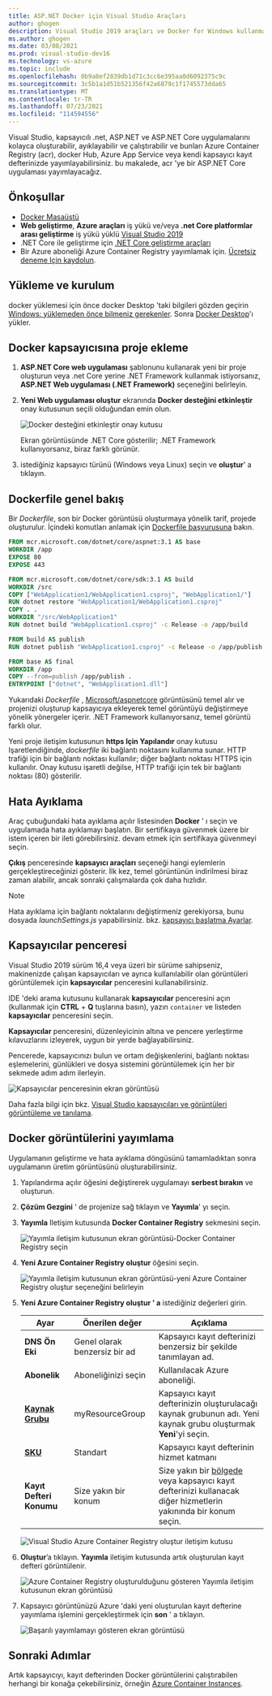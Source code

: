 ```yaml
---
title: ASP.NET Docker için Visual Studio Araçları
author: ghogen
description: Visual Studio 2019 araçları ve Docker for Windows kullanmayı öğrenin
ms.author: ghogen
ms.date: 03/08/2021
ms.prod: visual-studio-dev16
ms.technology: vs-azure
ms.topic: include
ms.openlocfilehash: 0b9a8ef2839db1d71c3cc6e395aa0d6092375c9c
ms.sourcegitcommit: 3c5b1a1d51b521356f42a6879c1f1745573dda65
ms.translationtype: MT
ms.contentlocale: tr-TR
ms.lasthandoff: 07/23/2021
ms.locfileid: "114594556"
---
```

Visual Studio, kapsayıcılı .net, ASP.NET ve ASP.NET Core uygulamalarını kolayca oluşturabilir, ayıklayabilir ve çalıştırabilir ve bunları Azure Container Registry (acr), docker Hub, Azure App Service veya kendi kapsayıcı kayıt defterinizde yayımlayabilirsiniz. bu makalede, acr 'ye bir ASP.NET Core uygulaması yayımlayacağız.

## <a name="prerequisites"></a>Önkoşullar

* [Docker Masaüstü](https://hub.docker.com/editions/community/docker-ce-desktop-windows)
* **Web geliştirme**, **Azure araçları** iş yükü ve/veya **.net Core platformlar arası geliştirme** iş yükü yüklü [Visual Studio 2019](https://visualstudio.microsoft.com/downloads)
* .NET Core ile geliştirme için [.NET Core geliştirme araçları](https://dotnet.microsoft.com/download/dotnet-core/)
* Bir Azure aboneliği Azure Container Registry yayımlamak için. [Ücretsiz deneme Için kaydolun](https://azure.microsoft.com/free/dotnet/).

## <a name="installation-and-setup"></a>Yükleme ve kurulum

docker yüklemesi için önce docker Desktop 'taki bilgileri gözden geçirin [Windows: yüklemeden önce bilmeniz gerekenler](https://docs.docker.com/docker-for-windows/install/#what-to-know-before-you-install). Sonra [Docker Desktop](https://hub.docker.com/editions/community/docker-ce-desktop-windows)'ı yükler.

## <a name="add-a-project-to-a-docker-container"></a>Docker kapsayıcısına proje ekleme

1. **ASP.NET Core web uygulaması** şablonunu kullanarak yeni bir proje oluşturun veya .net Core yerine .NET Framework kullanmak istiyorsanız, **ASP.NET Web uygulaması (.NET Framework)** seçeneğini belirleyin.
1. **Yeni Web uygulaması oluştur** ekranında **Docker desteğini etkinleştir** onay kutusunun seçili olduğundan emin olun.

   ![Docker desteğini etkinleştir onay kutusu](../../media/container-tools/vs-2019/webapp-additional-information-31-docker.png)

   Ekran görüntüsünde .NET Core gösterilir; .NET Framework kullanıyorsanız, biraz farklı görünür.

1. istediğiniz kapsayıcı türünü (Windows veya Linux) seçin ve **oluştur**' a tıklayın.

## <a name="dockerfile-overview"></a>Dockerfile genel bakış

Bir *Dockerfile*, son bir Docker görüntüsü oluşturmaya yönelik tarif, projede oluşturulur. İçindeki komutları anlamak için [Dockerfile başvurusuna](https://docs.docker.com/engine/reference/builder/) bakın.

```dockerfile
FROM mcr.microsoft.com/dotnet/core/aspnet:3.1 AS base
WORKDIR /app
EXPOSE 80
EXPOSE 443

FROM mcr.microsoft.com/dotnet/core/sdk:3.1 AS build
WORKDIR /src
COPY ["WebApplication1/WebApplication1.csproj", "WebApplication1/"]
RUN dotnet restore "WebApplication1/WebApplication1.csproj"
COPY . .
WORKDIR "/src/WebApplication1"
RUN dotnet build "WebApplication1.csproj" -c Release -o /app/build

FROM build AS publish
RUN dotnet publish "WebApplication1.csproj" -c Release -o /app/publish

FROM base AS final
WORKDIR /app
COPY --from=publish /app/publish .
ENTRYPOINT ["dotnet", "WebApplication1.dll"]
```

Yukarıdaki *Dockerfile* , [Microsoft/aspnetcore](https://hub.docker.com/r/microsoft/aspnetcore/) görüntüsünü temel alır ve projenizi oluşturup kapsayıcıya ekleyerek temel görüntüyü değiştirmeye yönelik yönergeler içerir. .NET Framework kullanıyorsanız, temel görüntü farklı olur.

Yeni proje iletişim kutusunun **https Için Yapılandır** onay kutusu Işaretlendiğinde, *dockerfile* iki bağlantı noktasını kullanıma sunar. HTTP trafiği için bir bağlantı noktası kullanılır; diğer bağlantı noktası HTTPS için kullanılır. Onay kutusu işaretli değilse, HTTP trafiği için tek bir bağlantı noktası (80) gösterilir.

## <a name="debug"></a>Hata Ayıklama

Araç çubuğundaki hata ayıklama açılır listesinden **Docker** ' ı seçin ve uygulamada hata ayıklamayı başlatın. Bir sertifikaya güvenmek üzere bir istem içeren bir ileti görebilirsiniz. devam etmek için sertifikaya güvenmeyi seçin.

**Çıkış** penceresinde **kapsayıcı araçları** seçeneği hangi eylemlerin gerçekleştireceğinizi gösterir. İlk kez, temel görüntünün indirilmesi biraz zaman alabilir, ancak sonraki çalışmalarda çok daha hızlıdır.

>[!NOTE]
> Hata ayıklama için bağlantı noktalarını değiştirmeniz gerekiyorsa, bunu dosyada *launchSettings.js* yapabilirsiniz. bkz. [kapsayıcı başlatma Ayarlar](../../container-launch-settings.md).

## <a name="containers-window"></a>Kapsayıcılar penceresi

Visual Studio 2019 sürüm 16,4 veya üzeri bir sürüme sahipseniz, makinenizde çalışan kapsayıcıları ve ayrıca kullanılabilir olan görüntüleri görüntülemek için **kapsayıcılar** penceresini kullanabilirsiniz.

IDE 'deki arama kutusunu kullanarak **kapsayıcılar** penceresini açın (kullanmak için **CTRL** + **Q** tuşlarına basın), yazın `container` ve listeden **kapsayıcılar** penceresini seçin.

**Kapsayıcılar** penceresini, düzenleyicinin altına ve pencere yerleştirme kılavuzlarını izleyerek, uygun bir yerde bağlayabilirsiniz.

Pencerede, kapsayıcınızı bulun ve ortam değişkenlerini, bağlantı noktası eşlemelerini, günlükleri ve dosya sistemini görüntülemek için her bir sekmede adım adım ilerleyin.

![Kapsayıcılar penceresinin ekran görüntüsü](../../media/overview/vs-2019/container-tools-window.png)

Daha fazla bilgi için bkz. [Visual Studio kapsayıcıları ve görüntüleri görüntüleme ve tanılama](../../view-and-diagnose-containers.md).

## <a name="publish-docker-images"></a>Docker görüntülerini yayımlama

Uygulamanın geliştirme ve hata ayıklama döngüsünü tamamladıktan sonra uygulamanın üretim görüntüsünü oluşturabilirsiniz.

1. Yapılandırma açılır öğesini değiştirerek uygulamayı **serbest bırakın** ve oluşturun.
1. **Çözüm Gezgini** ' de projenize sağ tıklayın ve **Yayımla**' yı seçin.
1. **Yayımla** Iletişim kutusunda **Docker Container Registry** sekmesini seçin.

   ![Yayımla iletişim kutusunun ekran görüntüsü-Docker Container Registry seçin](../../media/container-tools/vs-2019/docker-container-registry.png)

1. **Yeni Azure Container Registry oluştur** öğesini seçin.

   ![Yayımla iletişim kutusunun ekran görüntüsü-yeni Azure Container Registry oluştur seçeneğini belirleyin](../../media/container-tools/vs-2019/select-existing-or-create-new-azure-container-registry.png)

1. **Yeni Azure Container Registry oluştur ' a** istediğiniz değerleri girin.

    | Ayar      | Önerilen değer  | Açıklama                                |
    | ------------ |  ------- | -------------------------------------------------- |
    | **DNS Ön Eki** | Genel olarak benzersiz bir ad | Kapsayıcı kayıt defterinizi benzersiz bir şekilde tanımlayan ad. |
    | **Abonelik** | Aboneliğinizi seçin | Kullanılacak Azure aboneliği. |
    | **[Kaynak Grubu](/azure/azure-resource-manager/resource-group-overview)** | myResourceGroup |  Kapsayıcı kayıt defterinizin oluşturulacağı kaynak grubunun adı. Yeni kaynak grubu oluşturmak **Yeni**'yi seçin.|
    | **[SKU](/azure/container-registry/container-registry-skus)** | Standart | Kapsayıcı kayıt defterinin hizmet katmanı  |
    | **Kayıt Defteri Konumu** | Size yakın bir konum | Size yakın bir [bölgede](https://azure.microsoft.com/regions/) veya kapsayıcı kayıt defterinizi kullanacak diğer hizmetlerin yakınında bir konum seçin. |

    ![Visual Studio Azure Container Registry oluştur iletişim kutusu][0]

1. **Oluştur**’a tıklayın. **Yayımla** iletişim kutusunda artık oluşturulan kayıt defteri görüntülenir.

   ![Azure Container Registry oluşturulduğunu gösteren Yayımla iletişim kutusunun ekran görüntüsü](../../media/container-tools/vs-2019/created-azure-container-registry.png)

1. Kapsayıcı görüntünüzü Azure 'daki yeni oluşturulan kayıt defterine yayımlama işlemini gerçekleştirmek için **son** ' a tıklayın.

   ![Başarılı yayımlamayı gösteren ekran görüntüsü](../../media/container-tools/vs-2019/publish-succeeded.png)

## <a name="next-steps"></a>Sonraki Adımlar

Artık kapsayıcıyı, kayıt defterinden Docker görüntülerini çalıştırabilen herhangi bir konağa çekebilirsiniz, örneğin [Azure Container Instances](/azure/container-instances/container-instances-tutorial-deploy-app).

[0]:../../media/hosting-web-apps-in-docker/vs-acr-provisioning-dialog-2019.png
